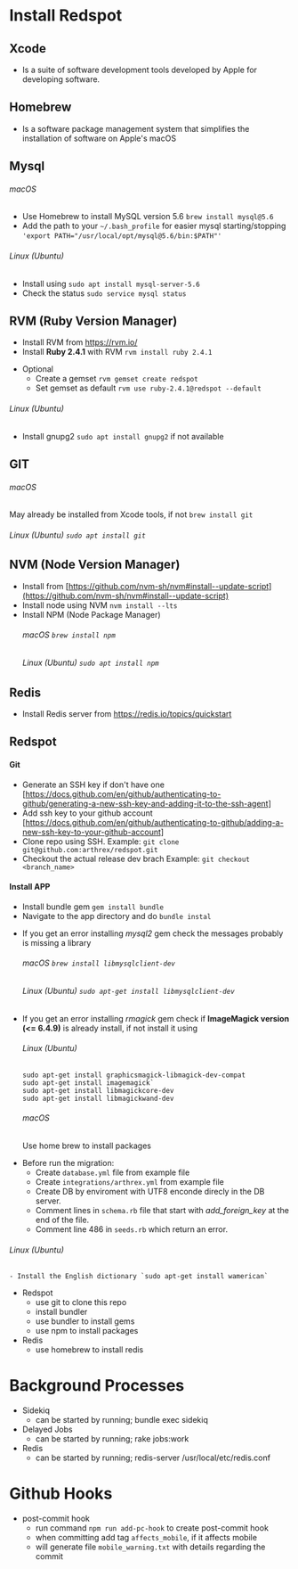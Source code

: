 # Install Redspot
## Xcode
  * Is a suite of software development tools developed by Apple for developing software.
## Homebrew
  * Is a software package management system that simplifies the installation of software on Apple's macOS
## Mysql
###### macOS
  * Use Homebrew to install MySQL version 5.6 `brew install mysql@5.6`
  * Add the path to your `~/.bash_profile` for easier mysql starting/stopping `'export PATH="/usr/local/opt/mysql@5.6/bin:$PATH"'`
###### Linux (Ubuntu)
 * Install using `sudo apt install mysql-server-5.6`
 * Check the status `sudo service mysql status`
## RVM (Ruby Version Manager)
 * Install RVM from https://rvm.io/ 
 * Install **Ruby 2.4.1** with RVM `rvm install ruby 2.4.1`
 - Optional
    - Create a gemset `rvm gemset create redspot`
    - Set gemset as default `rvm use ruby-2.4.1@redspot --default`
###### Linux (Ubuntu)
  * Install gnupg2 `sudo apt install gnupg2` if not available
## GIT
 ###### macOS 
 May already be installed from Xcode tools, if not `brew install git`
 ###### Linux (Ubuntu) `sudo apt install git`
## NVM (Node Version Manager)
* Install from [https://github.com/nvm-sh/nvm#install--update-script](https://github.com/nvm-sh/nvm#install--update-script)
* Install node using NVM `nvm install --lts`
* Install NPM (Node Package Manager) 
   ###### macOS `brew install npm`
   ###### Linux (Ubuntu) `sudo apt install npm`
## Redis
* Install Redis server from https://redis.io/topics/quickstart
## Redspot
#### Git
* Generate an SSH key if don't have one [https://docs.github.com/en/github/authenticating-to-github/generating-a-new-ssh-key-and-adding-it-to-the-ssh-agent]
* Add ssh key to your github account [https://docs.github.com/en/github/authenticating-to-github/adding-a-new-ssh-key-to-your-github-account]
* Clone repo using SSH. Example: `git clone git@github.com:arthrex/redspot.git`
* Checkout the actual release dev brach Example: `git checkout <branch_name>`
#### Install APP
* Install bundle gem `gem install bundle`
* Navigate to the app directory and do `bundle instal`
- If you get an error installing *mysql2* gem check the messages probably is missing a library
   ###### macOS `brew install libmysqlclient-dev`
   ###### Linux (Ubuntu) `sudo apt-get install libmysqlclient-dev`
- If you get an error installing *rmagick* gem check if **ImageMagick version (<= 6.4.9)** is already install, if not install it using  
   ###### Linux (Ubuntu)
   ```
   sudo apt-get install graphicsmagick-libmagick-dev-compat
   sudo apt-get install imagemagick`
   sudo apt-get install libmagickcore-dev
   sudo apt-get install libmagickwand-dev
   ```
   ###### macOS
   Use home brew to install packages

* Before run the migration:
    - Create `database.yml` file from example file
    - Create `integrations/arthrex.yml` from example file
    - Create DB by enviroment with UTF8 enconde direcly in the DB server.
    - Comment lines in `schema.rb` file that start with *add_foreign_key* at the end of the file.
    - Comment line 486 in `seeds.rb` which return an error.
###### Linux (Ubuntu)
    - Install the English dictionary `sudo apt-get install wamerican`



* Redspot
  - use git to clone this repo
  - install bundler
  - use bundler to install gems
  - use npm to install packages
* Redis
  - use homebrew to install redis


# Background Processes
* Sidekiq
  - can be started by running; bundle exec sidekiq
* Delayed Jobs
  - can be started by running; rake jobs:work
* Redis
  - can be started by running; redis-server /usr/local/etc/redis.conf

# Github Hooks 
* post-commit hook
  - run command `npm run add-pc-hook` to create post-commit hook
  - when committing add tag `affects_mobile`, if it affects mobile
  - will generate file `mobile_warning.txt` with details regarding the commit
